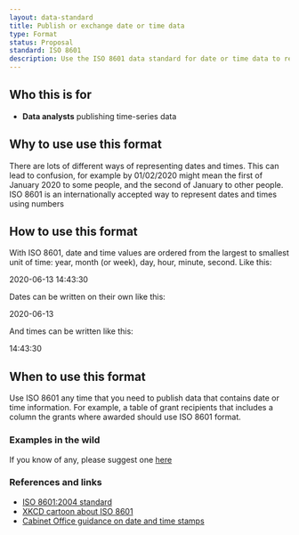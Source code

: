 ```yaml
---
layout: data-standard
title: Publish or exchange date or time data
type: Format
status: Proposal
standard: ISO 8601
description: Use the ISO 8601 data standard for date or time data to reduce confusion about different ways of writing dates and times
---
```


## Who this is for

* **Data analysts** publishing time-series data

## Why to use use this format

There are lots of different ways of representing dates and times. This can lead to confusion, for example by 01/02/2020 might mean the first of January 2020 to some people, and the second of January to other people. ISO 8601 is an internationally accepted way to represent dates and times using numbers

## How to use this format

With ISO 8601, date and time values are ordered from the largest to smallest unit of time: year, month (or week), day, hour, minute, second. Like this:

2020-06-13 14:43:30

Dates can be written on their own like this:

2020-06-13

And times can be written like this:

14:43:30

## When to use this format

Use ISO 8601 any time that you need to publish data that contains date or time information. For example, a table of grant recipients that includes a column the grants where awarded should use ISO 8601 format.


### Examples in the wild

If you know of any, please suggest one [here](https://github.com/WeTheCatalysts/formats-and-identifiers/issues/8)


### References and links

* [ISO 8601:2004 standard](https://www.iso.org/standard/40874.html)
* [XKCD cartoon about ISO 8601](https://xkcd.com/1179/)
* [Cabinet Office guidance on date and time stamps](https://www.gov.uk/government/publications/open-standards-for-government/date-times-and-time-stamps-standard)